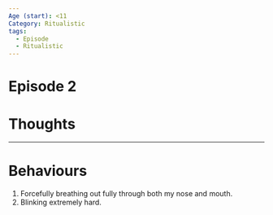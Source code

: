 ```yaml
---
Age (start): <11
Category: Ritualistic
tags:
  - Episode
  - Ritualistic
---
```

# Episode 2
# Thoughts
---
# Behaviours
1. Forcefully breathing out fully through both my nose and mouth.
2. Blinking extremely hard.